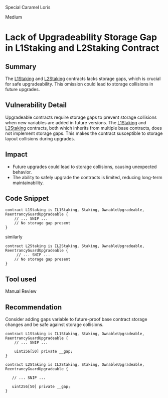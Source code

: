 Special Caramel Loris

Medium

# Lack of Upgradeability Storage Gap in L1Staking and L2Staking Contract

## Summary
The [L1Staking](https://github.com/sherlock-audit/2024-08-morphl2/blob/main/morph/contracts/contracts/l1/staking/L1Staking.sol) and [L2Staking](https://github.com/sherlock-audit/2024-08-morphl2/blob/main/morph/contracts/contracts/l2/staking/L2Staking.sol) contracts lacks storage gaps, which is crucial for safe upgradeability. This omission could lead to storage collisions in future upgrades.

## Vulnerability Detail
Upgradeable contracts require storage gaps to prevent storage collisions when new variables are added in future versions. The [L1Staking](https://github.com/sherlock-audit/2024-08-morphl2/blob/main/morph/contracts/contracts/l1/staking/L1Staking.sol) and [L2Staking](https://github.com/sherlock-audit/2024-08-morphl2/blob/main/morph/contracts/contracts/l2/staking/L2Staking.sol#L16) contracts, both which inherits from multiple base contracts, does not implement storage gaps. This makes the contract susceptible to storage layout collisions during upgrades.
## Impact

- Future upgrades could lead to storage collisions, causing unexpected behavior.
- The ability to safely upgrade the contracts is limited, reducing long-term maintainability.

## Code Snippet
```solidity
contract L1Staking is IL1Staking, Staking, OwnableUpgradeable, ReentrancyGuardUpgradeable {
    // ... SNIP ...
    // No storage gap present
}
```
similarly

```solidity
contract L2Staking is IL2Staking, Staking, OwnableUpgradeable, ReentrancyGuardUpgradeable {
     // ... SNIP ...
    // No storage gap present
}

```
## Tool used

Manual Review

## Recommendation
Consider adding gaps variable to future-proof base contract storage changes and be safe against storage collisions.
```solidity 
contract L1Staking is IL1Staking, Staking, OwnableUpgradeable, ReentrancyGuardUpgradeable {
    // ... SNIP ...

    uint256[50] private __gap;
}

contract L2Staking is IL2Staking, Staking, OwnableUpgradeable, ReentrancyGuardUpgradeable {

   // ... SNIP ...
   
   uint256[50] private __gap;
}
```